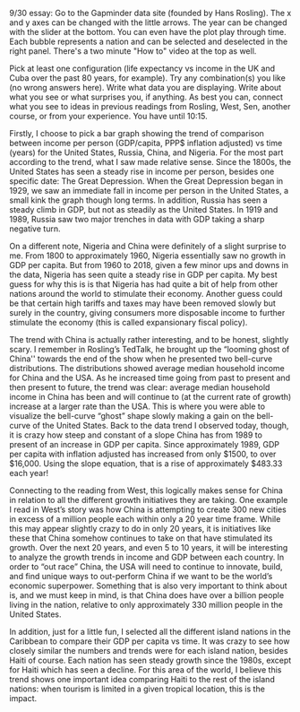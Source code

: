 9/30 essay: Go to the Gapminder data site (founded by Hans Rosling). The x and y axes can be changed with the little arrows. The year can be changed with the slider at the bottom. You can even have the plot play through time. Each bubble represents a nation and can be selected and deselected in the right panel. There's a two minute "How to" video at the top as well.

Pick at least one configuration (life expectancy vs income in the UK and Cuba over the past 80 years, for example). Try any combination(s) you like (no wrong answers here). Write what data you are displaying. Write about what you see or what surprises you, if anything. As best you can, connect what you see to ideas in previous readings from Rosling, West, Sen, another course, or from your experience. You have until 10:15.


Firstly, I choose to pick a bar graph showing the trend of comparison between income per person (GDP/capita, PPP$ inflation adjusted) vs time (years) for the United States, Russia, China, and Nigeria. For the most part according to the trend, what I saw made relative sense. Since the 1800s, the United States has seen a steady rise in income per person, besides one specific date: The Great Depression. When the Great Depression began in 1929, we saw an immediate fall in income per person in the United States, a small kink the graph though long terms. In addition, Russia has seen a steady climb in GDP, but not as steadily as the United States. In 1919 and 1989, Russia saw two major trenches in data with GDP taking a sharp negative turn. 

On a different note, Nigeria and China were definitely of a slight surprise to me. From 1800 to approximately 1960, Nigeria essentially saw no growth in GDP per capita. But from 1960 to 2018, given a few minor ups and downs in the data, Nigeria has seen quite a steady rise in GDP per capita. My best guess for why this is is that Nigeria has had quite a bit of help from other nations around the world to stimulate their economy. Another guess could be that certain high tariffs and taxes may have been removed slowly but surely in the country, giving consumers more disposable income to further stimulate the economy (this is called expansionary fiscal policy).

The trend with China is actually rather interesting, and to be honest, slightly scary. I remember in Rosling’s TedTalk, he brought up the “looming ghost of China'' towards the end of the show when he presented two bell-curve distributions. The distributions showed average median household income for China and the USA. As he increased time going from past to present and then present to future, the trend was clear: average median household income in China has been and will continue to (at the current rate of growth) increase at a larger rate than the USA. This is where you were able to visualize the bell-curve “ghost” shape slowly making a gain on the bell-curve of the United States. Back to the data trend I observed today, though, it is crazy how steep and constant of a slope China has from 1989 to present of an increase in GDP per capita. Since approximately 1989, GDP per capita with inflation adjusted has increased from only $1500, to over $16,000. Using the slope equation, that is a rise of approximately $483.33 each year! 

Connecting to the reading from West, this logically makes sense for China in relation to all the different growth initiatives they are taking. One example I read in West’s story was how China is attempting to create 300 new cities in excess of a million people each within only a 20 year time frame. While this may appear slightly crazy to do in only 20 years, it is initiatives like these that China somehow continues to take on that have stimulated its growth. Over the next 20 years, and even 5 to 10 years, it will be interesting to analyze the growth trends in income and GDP between each country. In order to “out race” China, the USA will need to continue to innovate, build, and find unique ways to out-perform China if we want to be the world’s economic superpower. Something that is also very important to think about is, and we must keep in mind, is that China does have over a billion people living in the nation, relative to only approximately 330 million people in the United States.

In addition, just for a little fun, I selected all the different island nations in the Caribbean to compare their GDP per capita vs time. It was crazy to see how closely similar the numbers and trends were for each island nation, besides Haiti of course. Each nation has seen steady growth since the 1980s, except for Haiti which has seen a decline. For this area of the world, I believe this trend shows one important idea comparing Haiti to the rest of the island nations: when tourism is limited in a given tropical location, this is the impact.

